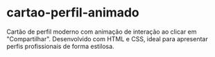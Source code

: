 # cartao-perfil-animado
Cartão de perfil moderno com animação de interação ao clicar em "Compartilhar". Desenvolvido com HTML e CSS, ideal para apresentar perfis profissionais de forma estilosa.
